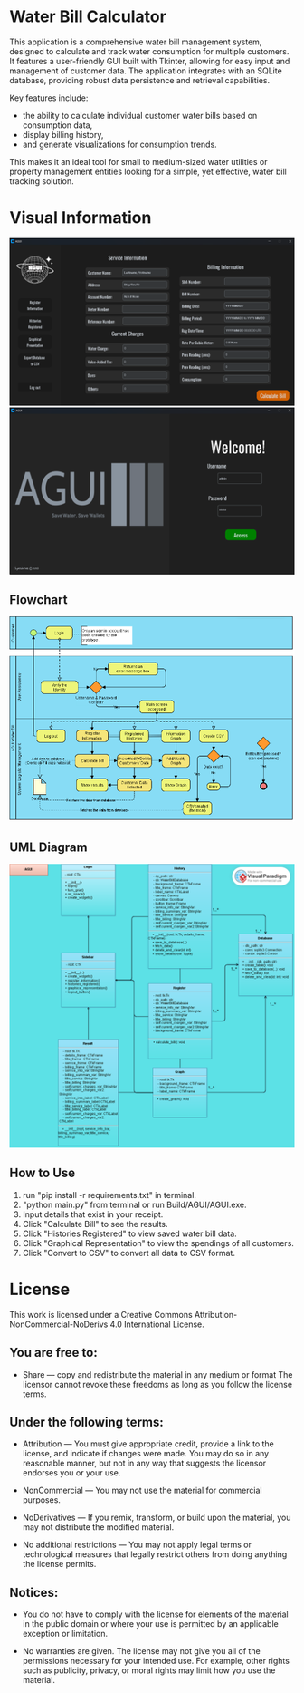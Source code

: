 # Water Bill Calculator

This application is a comprehensive water bill management system, designed to calculate and track water consumption for multiple customers. It features a user-friendly GUI built with Tkinter, allowing for easy input and management of customer data. The application integrates with an SQLite database, providing robust data persistence and retrieval capabilities. 

Key features include: 
- the ability to calculate individual customer water bills based on consumption data, 
- display billing history, 
- and generate visualizations for consumption trends. 

This makes it an ideal tool for small to medium-sized water utilities or property management entities looking for a simple, yet effective, water bill tracking solution.

# Visual Information

![Image 1](img/sample1.png)
![Image 2](img/sample2.png)

## Flowchart

![flowchart](img/flowchart.png)

## UML Diagram

![umldiagram](img/umldiagram.png)

## How to Use

1. run "pip install -r requirements.txt" in terminal.
2. "python main.py" from terminal or run Build/AGUI/AGUI.exe.
3. Input details that exist in your receipt.
4. Click "Calculate Bill" to see the results.
5. Click "Histories Registered" to view saved water bill data.
6. Click "Graphical Representation" to view the spendings of all customers.
7. Click "Convert to CSV" to convert all data to CSV format.

# License

This work is licensed under a Creative Commons Attribution-NonCommercial-NoDerivs 4.0 International License.

## You are free to:

- Share — copy and redistribute the material in any medium or format
The licensor cannot revoke these freedoms as long as you follow the license terms.

## Under the following terms:

- Attribution — You must give appropriate credit, provide a link to the license, and indicate if changes were made. You may do so in any reasonable manner, but not in any way that suggests the licensor endorses you or your use.

- NonCommercial — You may not use the material for commercial purposes.

- NoDerivatives — If you remix, transform, or build upon the material, you may not distribute the modified material.

- No additional restrictions — You may not apply legal terms or technological measures that legally restrict others from doing anything the license permits.

## Notices:

- You do not have to comply with the license for elements of the material in the public domain or where your use is permitted by an applicable exception or limitation.

- No warranties are given. The license may not give you all of the permissions necessary for your intended use. For example, other rights such as publicity, privacy, or moral rights may limit how you use the material.

